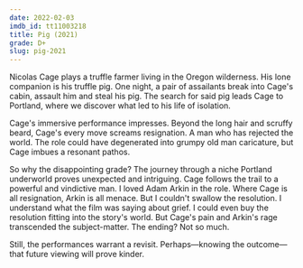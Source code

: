 ```yaml
---
date: 2022-02-03
imdb_id: tt11003218
title: Pig (2021)
grade: D+
slug: pig-2021
---
```


Nicolas Cage plays a truffle farmer living in the Oregon wilderness. His lone companion is his truffle pig. One night, a pair of assailants break into Cage's cabin, assault him and steal his pig. The search for said pig leads Cage to Portland, where we discover what led to his life of isolation.

<!-- end -->

Cage's immersive performance impresses. Beyond the long hair and scruffy beard, Cage's every move screams resignation. A man who has rejected the world. The role could have degenerated into grumpy old man caricature, but Cage imbues a resonant pathos.

So why the disappointing grade? The journey through a niche Portland underworld proves unexpected and intriguing. Cage follows the trail to a powerful and vindictive man. I loved Adam Arkin in the role. Where Cage is all resignation, Arkin is all menace. But I couldn't swallow the resolution. I understand what the film was saying about grief. I could even buy the resolution fitting into the story's world. But Cage's pain and Arkin's rage transcended the subject-matter. The ending? Not so much.

Still, the performances warrant a revisit. Perhaps—knowing the outcome—that future viewing will prove kinder.
